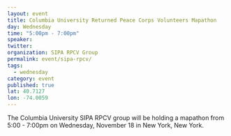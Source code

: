 ```yaml
---
layout: event
title: Columbia University Returned Peace Corps Volunteers Mapathon
day: Wednesday
time: "5:00pm - 7:00pm"
speaker: 
twitter: 
organization: SIPA RPCV Group
permalink: event/sipa-rpcv/
tags: 
  - wednesday
category: event
published: true
lat: 40.7127
lon: -74.0059
---
```


The Columbia University SIPA RPCV group will be holding a mapathon from 5:00 - 7:00pm on Wednesday, November 18 in New York, New York.  

